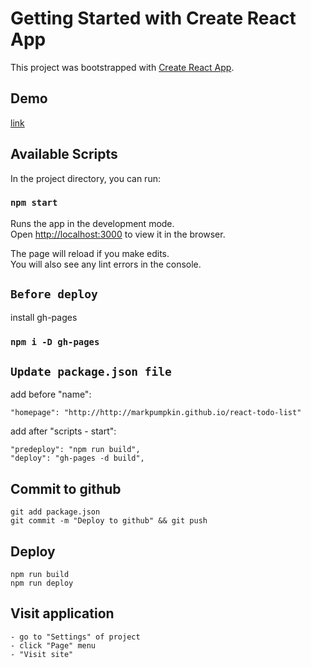 # Getting Started with Create React App

This project was bootstrapped with [Create React App](https://github.com/facebook/create-react-app).

## Demo
[link]([url](https://markpumpkin.github.io/react-todo-list/))
## Available Scripts

In the project directory, you can run:

### `npm start`

Runs the app in the development mode.\
Open [http://localhost:3000](http://localhost:3000) to view it in the browser.

The page will reload if you make edits.\
You will also see any lint errors in the console.

## `Before deploy`

install gh-pages

### `npm i -D gh-pages`

## `Update package.json file`

add before "name":

    "homepage": "http://http://markpumpkin.github.io/react-todo-list"

add after "scripts - start":

    "predeploy": "npm run build",
    "deploy": "gh-pages -d build",

## Commit to github

    git add package.json
    git commit -m "Deploy to github" && git push

## Deploy

    npm run build
    npm run deploy

## Visit application

    - go to "Settings" of project
    - click "Page" menu
    - "Visit site"
